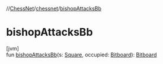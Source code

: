 //[ChessNet](../../index.md)/[chessnet](index.md)/[bishopAttacksBb](bishop-attacks-bb.md)

# bishopAttacksBb

[jvm]\
fun [bishopAttacksBb](bishop-attacks-bb.md)(s: [Square](-square/index.md), occupied: [Bitboard](index.md#610777926%2FClasslikes%2F-1216412040)): [Bitboard](index.md#610777926%2FClasslikes%2F-1216412040)
